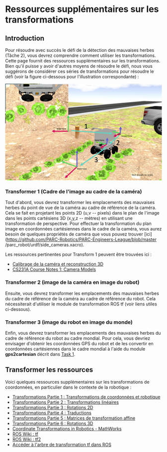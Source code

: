 # Ressources supplémentaires sur les transformations

## Introduction

Pour résoudre avec succès le défi de la détection des mauvaises herbes (Tâche 2), vous devrez comprendre comment utiliser les transformations. Cette page fournit des ressources supplémentaires sur les transformations. Bien qu'il puisse y avoir d'autres moyens de résoudre le défi, nous vous suggérons de considérer ces séries de transformations pour résoudre le défi (voir la figure ci-dessous pour l'illustration correspondante) :

![Transforms](assets/transforms.png)

### Transformer 1 (Cadre de l'image au cadre de la caméra)
Tout d'abord, vous devrez transformer les emplacements des mauvaises herbes du point de vue de la caméra au cadre de référence de la caméra. Cela se fait en projetant les points 2D (u,v -- pixels) dans le plan de l'image dans les points cartésiens 3D (x,y,z -- mètres) en utilisant une transformation de perspective.
Pour effectuer la transformation du plan image en coordonnées cartésiennes dans le cadre de la caméra, vous aurez besoin de quelques propriétés de caméra que vous pouvez trouver [ici](https://github.com/PARC-Robotics/PARC-Engineers-League/blob/master /parc_robot/urdf/side_cameras.xacro).

Les ressources pertinentes pour Transform 1 peuvent être trouvées ici :

- [Calibrage de la caméra et reconstruction 3D](https://docs.opencv.org/2.4.13/modules/calib3d/doc/camera_calibration_and_3d_reconstruction.html)
- [CS231A Course Notes 1: Camera Models](https://web.stanford.edu/class/cs231a/course_notes/01-camera-models.pdf)


### Transformer 2 (image de la caméra en image du robot)
Ensuite, vous devrez transformer les emplacements des mauvaises herbes du cadre de référence de la caméra au cadre de référence du robot. Cela nécessiterait d'utiliser le module de transformation ROS tf (voir liens utiles ci-dessous).

### Transformer 3 (image du robot en image du monde)
Enfin, vous devrez transformer les emplacements des mauvaises herbes du cadre de référence du robot au cadre mondial. Pour cela, vous devriez envisager d'obtenir les coordonnées GPS du robot et de les convertir en coordonnées cartésiennes dans le cadre mondial à l'aide du module **gps2cartesian** décrit dans [Task 1](https://parc-robotics.github.io/documentation-2023/fr/competition-instructions/phase-1/task-1-autonomous-field-navigation/#conversion-du-gps-en-cartesien).



## Transformer les ressources

Voici quelques ressources supplémentaires sur les transformations de coordonnées, en particulier dans le contexte de la robotique :

- [Transformations Partie 1 : Transformations de coordonnées et robotique](https://articulatedrobotics.xyz/transformations-1-coordinate_transforms/)
- [Transformations Partie 2 : Transformations linéaires](https://articulatedrobotics.xyz/transformations-2-linear_transforms/)
- [Transformations Partie 3 : Rotations 2D](https://articulatedrobotics.xyz/transformations-3-rotation_matrices_2d/)
- [Transformations Partie 4 : Traductions](https://articulatedrobotics.xyz/4-translations/)
- [Transformations Partie 5 : Matrices de transformation affine](https://articulatedrobotics.xyz/5-transformation_matrices/)
- [Transformations Partie 6 : Rotations 3D](https://articulatedrobotics.xyz/6-rotations_3d/)
- [Coordinate Transformations in Robotics - MathWorks](https://www.mathworks.com/help/robotics/ug/coordinate-transformations-in-robotics.html)
- [ROS Wiki : tf](https://wiki.ros.org/tf)
- [ROS Wiki : tf2](https://wiki.ros.org/tf2)
- [Accéder à l'arbre de transformation tf dans ROS](https://www.mathworks.com/help/ros/ug/access-the-tf-transformation-tree-in-ros.html)